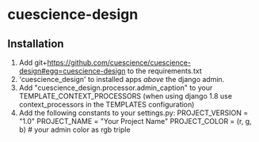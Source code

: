 # cuescience-design

## Installation
1. Add git+https://github.com/cuescience/cuescience-design#egg=cuescience-design to the requirements.txt
2. 'cuescience_design' to installed apps _above_ the django admin.
2. Add "cuescience_design.processor.admin_caption" to your TEMPLATE_CONTEXT_PROCESSORS (when using django 1.8 use context_processors in the TEMPLATES configuration)
3. Add the following constants to your settings.py:
PROJECT_VERSION = "1.0"
PROJECT_NAME = "Your Project Name"
PROJECT_COLOR = (r, g, b) # your admin color as rgb triple
